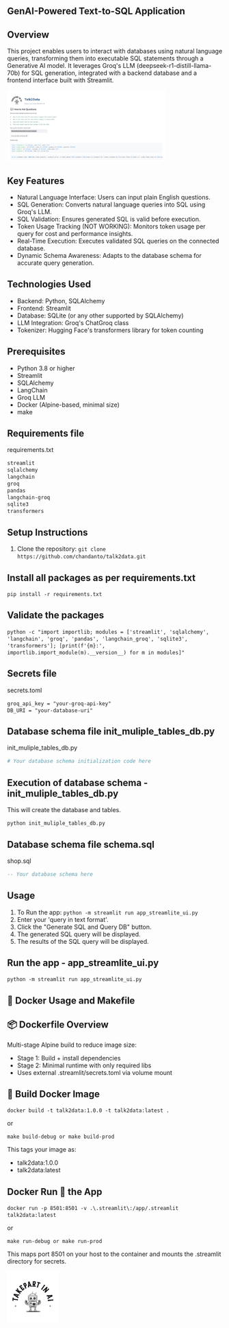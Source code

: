 ##  GenAI-Powered Text-to-SQL Application
## Overview
This project enables users to interact with databases using natural language queries, transforming them into executable SQL statements through a Generative AI model. It leverages Groq's LLM (deepseek-r1-distill-llama-70b) for SQL generation, integrated with a backend database and a frontend interface built with Streamlit.

<img src="static/logo/Talk2Data.PNG" alt="Logo" width="370"/>

## Key Features
- Natural Language Interface: Users can input plain English questions.
- SQL Generation: Converts natural language queries into SQL using Groq's LLM.
- SQL Validation: Ensures generated SQL is valid before execution.
- Token Usage Tracking (NOT WORKING): Monitors token usage per query for cost and performance insights.
- Real-Time Execution: Executes validated SQL queries on the connected database.
- Dynamic Schema Awareness: Adapts to the database schema for accurate query generation.

## Technologies Used
- Backend: Python, SQLAlchemy
- Frontend: Streamlit
- Database: SQLite (or any other supported by SQLAlchemy)
- LLM Integration: Groq's ChatGroq class
- Tokenizer: Hugging Face's transformers library for token counting

## Prerequisites
- Python 3.8 or higher
- Streamlit
- SQLAlchemy
- LangChain
- Groq LLM
- Docker (Alpine-based, minimal size)
- make 

## Requirements file
requirements.txt
```
streamlit
sqlalchemy
langchain
groq
pandas
langchain-groq
sqlite3
transformers
```
## Setup Instructions
1. Clone the repository: `git clone https://github.com/chandanto/talk2data.git`

## Install all packages as per requirements.txt
```
pip install -r requirements.txt
```

## Validate the packages 
```
python -c "import importlib; modules = ['streamlit', 'sqlalchemy', 'langchain', 'groq', 'pandas', 'langchain_groq', 'sqlite3', 'transformers']; [print(f'{m}:', importlib.import_module(m).__version__) for m in modules]"
```

## Secrets file
secrets.toml
```
groq_api_key = "your-groq-api-key"
DB_URI = "your-database-uri"
```

## Database schema file init_muliple_tables_db.py
init_muliple_tables_db.py
```python
# Your database schema initialization code here
```

## Execution of database schema - init_muliple_tables_db.py
This will create the database and tables.
```
python init_muliple_tables_db.py
```

## Database schema file schema.sql
shop.sql
```sql
-- Your database schema here
```

## Usage
1. To Run the app: `python -m streamlit run app_streamlite_ui.py`
2. Enter your 'query in text format'.
3. Click the "Generate SQL and Query DB" button.
4. The generated SQL query will be displayed.
5. The results of the SQL query will be displayed.

## Run the app - app_streamlite_ui.py
```
python -m streamlit run app_streamlite_ui.py
```

## 🐳 Docker Usage and Makefile
## 📦 Dockerfile Overview
Multi-stage Alpine build to reduce image size:
- Stage 1: Build + install dependencies
- Stage 2: Minimal runtime with only required libs
- Uses external .streamlit/secrets.toml via volume mount


## 🔧 Build Docker Image
``` 
docker build -t talk2data:1.0.0 -t talk2data:latest .
```
or

```
make build-debug or make build-prod
```
This tags your image as:
- talk2data:1.0.0
- talk2data:latest

## Docker Run 🚀 the App
```
docker run -p 8501:8501 -v .\.streamlit\:/app/.streamlit talk2data:latest
```
or
```
make run-debug or make run-prod
```
This maps port 8501 on your host to the container and mounts the .streamlit directory for secrets.

<img src="static/logo/TakePart_In_AI_logo.png" alt="Logo" width="120"/>